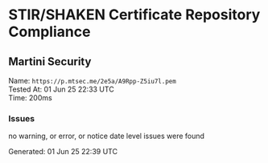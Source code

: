 # STIR/SHAKEN Certificate Repository Compliance

## Martini Security

Name: `https://p.mtsec.me/2e5a/A9Rpp-Z5iu7l.pem`\
Tested At: 01 Jun 25 22:33 UTC\
Time: 200ms

### Issues

no warning, or error, or notice date level issues were found

Generated: 01 Jun 25 22:39 UTC